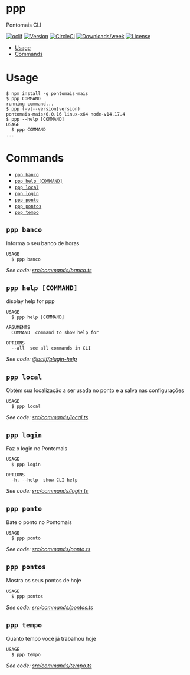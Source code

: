 ppp
===

Pontomais CLI

[![oclif](https://img.shields.io/badge/cli-oclif-brightgreen.svg)](https://oclif.io)
[![Version](https://img.shields.io/npm/v/ppp.svg)](https://npmjs.org/package/ppp)
[![CircleCI](https://circleci.com/gh/fmilani/ppp/tree/master.svg?style=shield)](https://circleci.com/gh/fmilani/ppp/tree/master)
[![Downloads/week](https://img.shields.io/npm/dw/ppp.svg)](https://npmjs.org/package/ppp)
[![License](https://img.shields.io/npm/l/ppp.svg)](https://github.com/fmilani/ppp/blob/master/package.json)

<!-- toc -->
* [Usage](#usage)
* [Commands](#commands)
<!-- tocstop -->
# Usage
<!-- usage -->
```sh-session
$ npm install -g pontomais-mais
$ ppp COMMAND
running command...
$ ppp (-v|--version|version)
pontomais-mais/0.0.16 linux-x64 node-v14.17.4
$ ppp --help [COMMAND]
USAGE
  $ ppp COMMAND
...
```
<!-- usagestop -->
# Commands
<!-- commands -->
* [`ppp banco`](#ppp-banco)
* [`ppp help [COMMAND]`](#ppp-help-command)
* [`ppp local`](#ppp-local)
* [`ppp login`](#ppp-login)
* [`ppp ponto`](#ppp-ponto)
* [`ppp pontos`](#ppp-pontos)
* [`ppp tempo`](#ppp-tempo)

## `ppp banco`

Informa o seu banco de horas

```
USAGE
  $ ppp banco
```

_See code: [src/commands/banco.ts](https://github.com/fmilani/ppp/blob/v0.0.16/src/commands/banco.ts)_

## `ppp help [COMMAND]`

display help for ppp

```
USAGE
  $ ppp help [COMMAND]

ARGUMENTS
  COMMAND  command to show help for

OPTIONS
  --all  see all commands in CLI
```

_See code: [@oclif/plugin-help](https://github.com/oclif/plugin-help/blob/v3.1.0/src/commands/help.ts)_

## `ppp local`

Obtém sua localização a ser usada no ponto e a salva nas configurações

```
USAGE
  $ ppp local
```

_See code: [src/commands/local.ts](https://github.com/fmilani/ppp/blob/v0.0.16/src/commands/local.ts)_

## `ppp login`

Faz o login no Pontomais

```
USAGE
  $ ppp login

OPTIONS
  -h, --help  show CLI help
```

_See code: [src/commands/login.ts](https://github.com/fmilani/ppp/blob/v0.0.16/src/commands/login.ts)_

## `ppp ponto`

Bate o ponto no Pontomais

```
USAGE
  $ ppp ponto
```

_See code: [src/commands/ponto.ts](https://github.com/fmilani/ppp/blob/v0.0.16/src/commands/ponto.ts)_

## `ppp pontos`

Mostra os seus pontos de hoje

```
USAGE
  $ ppp pontos
```

_See code: [src/commands/pontos.ts](https://github.com/fmilani/ppp/blob/v0.0.16/src/commands/pontos.ts)_

## `ppp tempo`

Quanto tempo você já trabalhou hoje

```
USAGE
  $ ppp tempo
```

_See code: [src/commands/tempo.ts](https://github.com/fmilani/ppp/blob/v0.0.16/src/commands/tempo.ts)_
<!-- commandsstop -->
